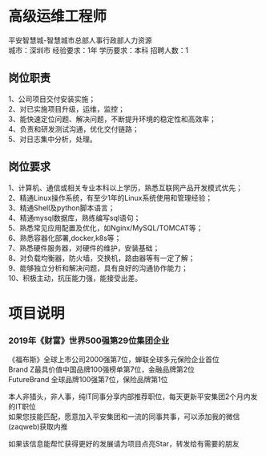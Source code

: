 # 高级运维工程师
平安智慧城-智慧城市总部人事行政部人力资源  
城市：深圳市 经验要求：1年 学历要求：本科  招聘人数：1

## 岗位职责
1、公司项目交付安装实施；   
2、对已实施项目升级，运维，监控；   
3、能快速定位问题、解决问题，不断提升环境的稳定性和高效率；   
4、负责和研发测试沟通，优化交付链路；   
5、对日志集中分析，处理。

## 岗位要求
1、计算机、通信或相关专业本科以上学历，熟悉互联网产品开发模式优先；   
2、精通Linux操作系统，有至少1年的Linux系统使用和管理经验；   
3、精通Shell及python脚本语言；   
4、精通mysql数据库，熟练编写sql语句；   
5、熟悉常见应用配置及优化，如Nginx/MySQL/TOMCAT等；   
6、熟悉容器化部署,docker,k8s等；   
7、熟悉硬件服务器，对硬件的维护，安装基础；   
8、对负载均衡器，防火墙，交换机，路由器等有一定了解；   
9、能够独立分析和解决问题，具有良好的沟通协作能力；   
10、积极主动，抗压能力强，能接受出差。

# 项目说明

### 2019年《财富》世界500强第29位集团企业
《福布斯》全球上市公司2000强第7位，蝉联全球多元保险企业首位  
Brand Z最具价值中国品牌100强榜单第7位，金融品牌第2位  
FutureBrand 全球品牌100强第7位，保险品牌第1位

本人非猎头，非人事，纯IT同事分享内部推荐职位，每天更新平安集团2个月内发的IT职位  
如果您技能匹配，愿意加入平安集团和一流的同事共事，可以添加我的微信(zaqweb)获取内推 

如果该信息能帮忙获得更好的发展请为项目点亮Star，转发给有需要的朋友




